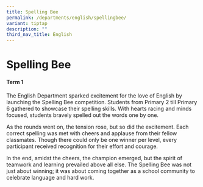 ```yaml
---
title: Spelling Bee
permalink: /departments/english/spellingbee/
variant: tiptap
description: ""
third_nav_title: English
---
```

<h1>Spelling Bee</h1>
<h4>Term 1</h4>
<p>The English Department sparked excitement for the love of English by launching
the Spelling Bee competition. Students from Primary 2 till Primary 6 gathered
to showcase their spelling skills. With hearts racing and minds focused,
students bravely spelled out the words one by one.</p>
<p>As the rounds went on, the tension rose, but so did the excitement. Each
correct spelling was met with cheers and applause from their fellow classmates.
Though there could only be one winner per level, every participant received
recognition for their effort and courage.</p>
<p>In the end, amidst the cheers, the champion emerged, but the spirit of
teamwork and learning prevailed above all else. The Spelling Bee was not
just about winning; it was about coming together as a school community
to celebrate language and hard work.</p>
<p></p>
<p></p>